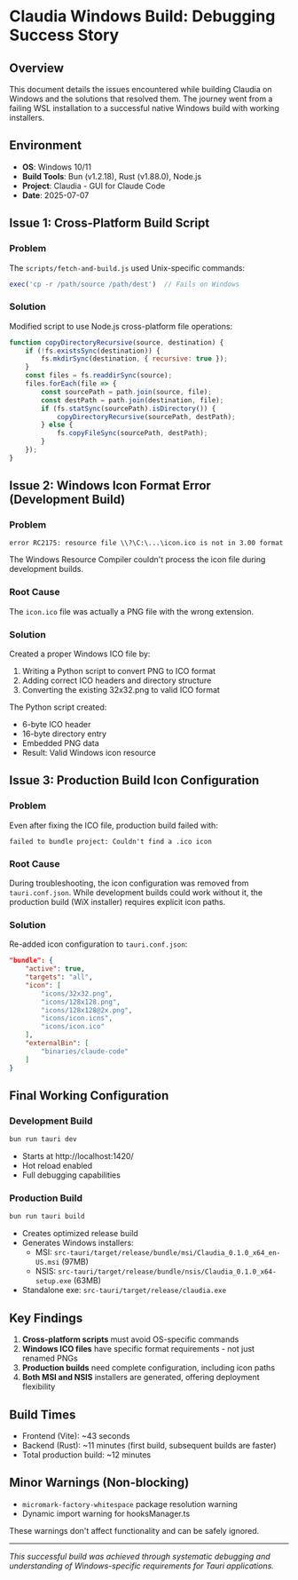 # Claudia Windows Build: Debugging Success Story

## Overview
This document details the issues encountered while building Claudia on Windows and the solutions that resolved them. The journey went from a failing WSL installation to a successful native Windows build with working installers.

## Environment
- **OS**: Windows 10/11
- **Build Tools**: Bun (v1.2.18), Rust (v1.88.0), Node.js
- **Project**: Claudia - GUI for Claude Code
- **Date**: 2025-07-07

## Issue 1: Cross-Platform Build Script

### Problem
The `scripts/fetch-and-build.js` used Unix-specific commands:
```javascript
exec('cp -r /path/source /path/dest')  // Fails on Windows
```

### Solution
Modified script to use Node.js cross-platform file operations:
```javascript
function copyDirectoryRecursive(source, destination) {
    if (!fs.existsSync(destination)) {
        fs.mkdirSync(destination, { recursive: true });
    }
    const files = fs.readdirSync(source);
    files.forEach(file => {
        const sourcePath = path.join(source, file);
        const destPath = path.join(destination, file);
        if (fs.statSync(sourcePath).isDirectory()) {
            copyDirectoryRecursive(sourcePath, destPath);
        } else {
            fs.copyFileSync(sourcePath, destPath);
        }
    });
}
```

## Issue 2: Windows Icon Format Error (Development Build)

### Problem
```
error RC2175: resource file \\?\C:\...\icon.ico is not in 3.00 format
```

The Windows Resource Compiler couldn't process the icon file during development builds.

### Root Cause
The `icon.ico` file was actually a PNG file with the wrong extension.

### Solution
Created a proper Windows ICO file by:
1. Writing a Python script to convert PNG to ICO format
2. Adding correct ICO headers and directory structure
3. Converting the existing 32x32.png to valid ICO format

The Python script created:
- 6-byte ICO header
- 16-byte directory entry
- Embedded PNG data
- Result: Valid Windows icon resource

## Issue 3: Production Build Icon Configuration

### Problem
Even after fixing the ICO file, production build failed with:
```
failed to bundle project: Couldn't find a .ico icon
```

### Root Cause
During troubleshooting, the icon configuration was removed from `tauri.conf.json`. While development builds could work without it, the production build (WiX installer) requires explicit icon paths.

### Solution
Re-added icon configuration to `tauri.conf.json`:
```json
"bundle": {
    "active": true,
    "targets": "all",
    "icon": [
        "icons/32x32.png",
        "icons/128x128.png",
        "icons/128x128@2x.png",
        "icons/icon.icns",
        "icons/icon.ico"
    ],
    "externalBin": [
        "binaries/claude-code"
    ]
}
```

## Final Working Configuration

### Development Build
```cmd
bun run tauri dev
```
- Starts at http://localhost:1420/
- Hot reload enabled
- Full debugging capabilities

### Production Build
```cmd
bun run tauri build
```
- Creates optimized release build
- Generates Windows installers:
  - MSI: `src-tauri/target/release/bundle/msi/Claudia_0.1.0_x64_en-US.msi` (97MB)
  - NSIS: `src-tauri/target/release/bundle/nsis/Claudia_0.1.0_x64-setup.exe` (63MB)
- Standalone exe: `src-tauri/target/release/claudia.exe`

## Key Findings

1. **Cross-platform scripts** must avoid OS-specific commands
2. **Windows ICO files** have specific format requirements - not just renamed PNGs
3. **Production builds** need complete configuration, including icon paths
4. **Both MSI and NSIS** installers are generated, offering deployment flexibility

## Build Times
- Frontend (Vite): ~43 seconds
- Backend (Rust): ~11 minutes (first build, subsequent builds are faster)
- Total production build: ~12 minutes

## Minor Warnings (Non-blocking)
- `micromark-factory-whitespace` package resolution warning
- Dynamic import warning for hooksManager.ts

These warnings don't affect functionality and can be safely ignored.

---
*This successful build was achieved through systematic debugging and understanding of Windows-specific requirements for Tauri applications.*
